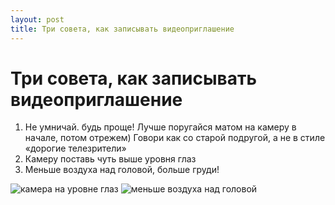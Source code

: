 ```yaml
---
layout: post
title: Три совета, как записывать видеоприглашение
---
```


# Три совета, как записывать видеоприглашение

1. Не умничай. будь проще! Лучше поругайся матом на камеру в начале, потом отрежем) Говори как со старой подругой, а не в стиле «дорогие телезрители»
2. Камеру поставь чуть выше уровня глаз
3. Меньше воздуха над головой, больше груди!

![камера на уровне глаз](https://pp.userapi.com/c638628/v638628820/10afb/NcUUjov-bJg.jpg)
![меньше воздуха над головой](https://pp.userapi.com/c638628/v638628811/f4be/pUOqyd3wM2c.jpg)
